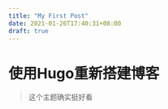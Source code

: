 ```yaml
---
title: "My First Post"
date: 2021-01-26T17:40:31+08:00
draft: true
---
```


# 使用Hugo重新搭建博客

> 这个主题确实挺好看
